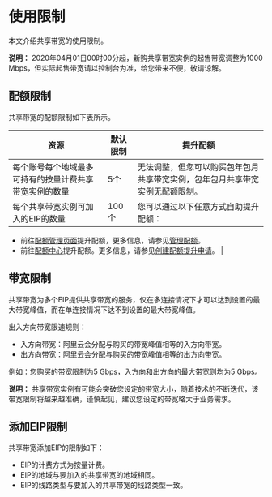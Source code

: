 # 使用限制

本文介绍共享带宽的使用限制。

**说明：** 2020年04月01日00时00分起，新购共享带宽实例的起售带宽调整为1000 Mbps，但实际起售带宽请以控制台为准，给您带来不便，敬请谅解。

## 配额限制

共享带宽的配额限制如下表所示。

|资源|默认限制|提升配额|
|--|----|----|
|每个账号每个地域最多可持有的按量计费共享带宽实例的数量|5个|无法调整，但您可以购买包年包月共享带宽实例，包年包月共享带宽实例无配额限制。|
|每个共享带宽实例可加入的EIP的数量|100个|您可以通过以下任意方式自助提升配额：

-   前往[配额管理页面](https://vpc.console.aliyun.com/quota)提升配额，更多信息，请参见[管理配额](/cn.zh-CN/用户指南/管理配额.md)。
-   前往[配额中心](https://quotas.console.aliyun.com)提升配额。更多信息，请参见[创建配额提升申请]()。 |

## 带宽限制

共享带宽为多个EIP提供共享带宽的服务，仅在多连接情况下才可以达到设置的最大带宽峰值，而在单连接情况下达不到设置的最大带宽峰值。

出入方向带宽限速规则：

-   入方向带宽：阿里云会分配与购买的带宽峰值相等的入方向带宽。
-   出方向带宽：阿里云会分配与购买的带宽峰值相等的出方向带宽。

例如：您购买的带宽限制为5 Gbps，入方向和出方向的最大带宽则均为5 Gbps。

**说明：** 共享带宽实例有可能会突破您设定的带宽大小，随着技术的不断迭代，该带宽限制将越来越准确，谨慎起见，建议您设定的带宽略大于业务需求。

## 添加EIP限制

共享带宽添加EIP的限制如下：

-   EIP的计费方式为按量计费。
-   EIP的地域与要加入的共享带宽的地域相同。
-   EIP的线路类型与要加入的共享带宽的线路类型一致。

